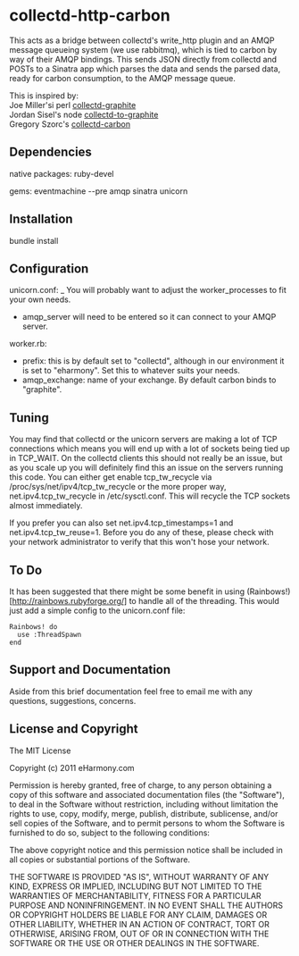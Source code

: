 # collectd-http-carbon

This acts as a bridge between collectd's write_http plugin
and an AMQP message queueing system (we use rabbitmq), which
is tied to carbon by way of their AMQP bindings. This sends
JSON directly from collectd and POSTs to a Sinatra app which
parses the data and sends the parsed data, ready for carbon
consumption, to the AMQP message queue.

This is inspired by:  
Joe Miller'si perl [collectd-graphite](https://raw.github.com/joemiller/collectd-graphite)  
Jordan Sisel's node [collectd-to-graphite](https://github.com/loggly/collectd-to-graphite)  
Gregory Szorc's [collectd-carbon](https://github.com/indygreg/collectd-carbon)  

## Dependencies

native packages:
  ruby-devel

gems:
  eventmachine --pre
  amqp
  sinatra
  unicorn

## Installation

bundle install

## Configuration

unicorn.conf:
_ You will probably want to adjust the worker_processes to fit your own needs.
- amqp_server will need to be entered so it can connect to your AMQP server.

worker.rb:
- prefix: this is by default set to "collectd", although in our environment it is set to "eharmony".
  Set this to whatever suits your needs.
- amqp_exchange: name of your exchange. By default carbon binds to "graphite".

## Tuning

You may find that collectd or the unicorn servers are making
a lot of TCP connections which means you will end up with
a  lot of sockets being tied up in TCP_WAIT. On the collectd
clients this should not really be an issue, but as you scale
up you will definitely find this an issue on the servers
running this code. You can either get enable tcp_tw_recycle
via /proc/sys/net/ipv4/tcp_tw_recycle or the more proper way,
net.ipv4.tcp_tw_recycle in /etc/sysctl.conf. This will recycle
the TCP sockets almost immediately.

If you prefer you can also set net.ipv4.tcp_timestamps=1 and
net.ipv4.tcp_tw_reuse=1. Before you do any of these, please
check with your network administrator to verify that this won't
hose your network.

## To Do

It has been suggested that there might be some benefit in using
(Rainbows!)[http://rainbows.rubyforge.org/] to handle all of the threading.
This would just add a simple config to the unicorn.conf file:
    
    Rainbows! do
      use :ThreadSpawn
    end

## Support and Documentation

Aside from this brief documentation feel free to email me with
any questions, suggestions, concerns.

## License and Copyright

The MIT License

Copyright (c) 2011 eHarmony.com

Permission is hereby granted, free of charge, to any person obtaining a copy
of this software and associated documentation files (the "Software"), to deal
in the Software without restriction, including without limitation the rights
to use, copy, modify, merge, publish, distribute, sublicense, and/or sell
copies of the Software, and to permit persons to whom the Software is
furnished to do so, subject to the following conditions:

The above copyright notice and this permission notice shall be included in
all copies or substantial portions of the Software.
 
THE SOFTWARE IS PROVIDED "AS IS", WITHOUT WARRANTY OF ANY KIND, EXPRESS OR
IMPLIED, INCLUDING BUT NOT LIMITED TO THE WARRANTIES OF MERCHANTABILITY,
FITNESS FOR A PARTICULAR PURPOSE AND NONINFRINGEMENT. IN NO EVENT SHALL THE
AUTHORS OR COPYRIGHT HOLDERS BE LIABLE FOR ANY CLAIM, DAMAGES OR OTHER
LIABILITY, WHETHER IN AN ACTION OF CONTRACT, TORT OR OTHERWISE, ARISING FROM,
OUT OF OR IN CONNECTION WITH THE SOFTWARE OR THE USE OR OTHER DEALINGS IN
THE SOFTWARE.
